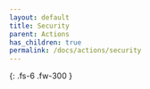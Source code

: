 ```yaml
---
layout: default
title: Security
parent: Actions
has_children: true
permalink: /docs/actions/security
---
```

{: .fs-6 .fw-300 }
